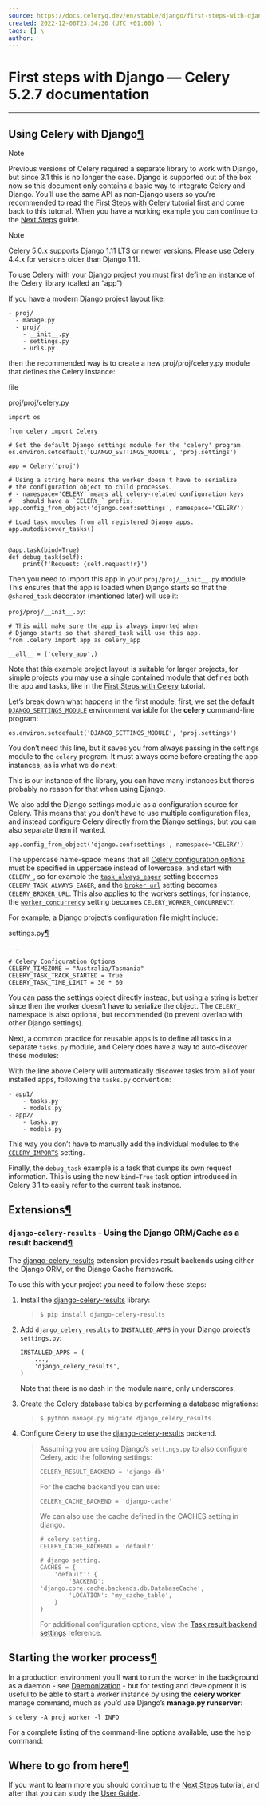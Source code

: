 ```yaml
---
source: https://docs.celeryq.dev/en/stable/django/first-steps-with-django.html \
created: 2022-12-06T23:34:30 (UTC +01:00) \
tags: [] \
author: 
---
```


# First steps with Django — Celery 5.2.7 documentation
---

## Using Celery with Django[¶](https://docs.celeryq.dev/en/stable/django/first-steps-with-django.html#using-celery-with-django "Permalink to this headline")

Note

Previous versions of Celery required a separate library to work with Django, but since 3.1 this is no longer the case.
Django is supported out of the box now so this document only contains a basic way to integrate Celery and Django. You’ll
use the same API as non-Django users so you’re recommended to read
the [First Steps with Celery](https://docs.celeryq.dev/en/stable/getting-started/first-steps-with-celery.html#first-steps)
tutorial first and come back to this tutorial. When you have a working example you can continue to
the [Next Steps](https://docs.celeryq.dev/en/stable/getting-started/next-steps.html#next-steps) guide.

Note

Celery 5.0.x supports Django 1.11 LTS or newer versions. Please use Celery 4.4.x for versions older than Django 1.11.

To use Celery with your Django project you must first define an instance of the Celery library (called an “app”)

If you have a modern Django project layout like:

```
- proj/
  - manage.py
  - proj/
    - __init__.py
    - settings.py
    - urls.py

```

then the recommended way is to create a new proj/proj/celery.py module that defines the Celery instance:

file

proj/proj/celery.py

```
import os

from celery import Celery

# Set the default Django settings module for the 'celery' program.
os.environ.setdefault('DJANGO_SETTINGS_MODULE', 'proj.settings')

app = Celery('proj')

# Using a string here means the worker doesn't have to serialize
# the configuration object to child processes.
# - namespace='CELERY' means all celery-related configuration keys
#   should have a `CELERY_` prefix.
app.config_from_object('django.conf:settings', namespace='CELERY')

# Load task modules from all registered Django apps.
app.autodiscover_tasks()


@app.task(bind=True)
def debug_task(self):
    print(f'Request: {self.request!r}')

```

Then you need to import this app in your `proj/proj/__init__.py` module. This ensures that the app is loaded when Django
starts so that the `@shared_task` decorator (mentioned later) will use it:

`proj/proj/__init__.py`:

```
# This will make sure the app is always imported when
# Django starts so that shared_task will use this app.
from .celery import app as celery_app

__all__ = ('celery_app',)

```

Note that this example project layout is suitable for larger projects, for simple projects you may use a single
contained module that defines both the app and tasks, like in
the [First Steps with Celery](https://docs.celeryq.dev/en/stable/getting-started/first-steps-with-celery.html#tut-celery)
tutorial.

Let’s break down what happens in the first module, first, we set the
default [`DJANGO_SETTINGS_MODULE`](https://django.readthedocs.io/en/latest/topics/settings.html#envvar-DJANGO_SETTINGS_MODULE "(in Django v4.2)")
environment variable for the **celery** command-line program:

```
os.environ.setdefault('DJANGO_SETTINGS_MODULE', 'proj.settings')

```

You don’t need this line, but it saves you from always passing in the settings module to the `celery` program. It must
always come before creating the app instances, as is what we do next:

This is our instance of the library, you can have many instances but there’s probably no reason for that when using
Django.

We also add the Django settings module as a configuration source for Celery. This means that you don’t have to use
multiple configuration files, and instead configure Celery directly from the Django settings; but you can also separate
them if wanted.

```
app.config_from_object('django.conf:settings', namespace='CELERY')

```

The uppercase name-space means that
all [Celery configuration options](https://docs.celeryq.dev/en/stable/userguide/configuration.html#configuration) must
be specified in uppercase instead of lowercase, and start with `CELERY_`, so for example
the [`task_always_eager`](https://docs.celeryq.dev/en/stable/userguide/configuration.html#std-setting-task_always_eager)
setting becomes `CELERY_TASK_ALWAYS_EAGER`, and
the [`broker_url`](https://docs.celeryq.dev/en/stable/userguide/configuration.html#std-setting-broker_url) setting
becomes `CELERY_BROKER_URL`. This also applies to the workers settings, for instance,
the [`worker_concurrency`](https://docs.celeryq.dev/en/stable/userguide/configuration.html#std-setting-worker_concurrency)
setting becomes `CELERY_WORKER_CONCURRENCY`.

For example, a Django project’s configuration file might include:

settings.py[¶](https://docs.celeryq.dev/en/stable/django/first-steps-with-django.html#id1 "Permalink to this code")

```
...

# Celery Configuration Options
CELERY_TIMEZONE = "Australia/Tasmania"
CELERY_TASK_TRACK_STARTED = True
CELERY_TASK_TIME_LIMIT = 30 * 60

```

You can pass the settings object directly instead, but using a string is better since then the worker doesn’t have to
serialize the object. The `CELERY_` namespace is also optional, but recommended (to prevent overlap with other Django
settings).

Next, a common practice for reusable apps is to define all tasks in a separate `tasks.py` module, and Celery does have a
way to auto-discover these modules:

With the line above Celery will automatically discover tasks from all of your installed apps, following the `tasks.py`
convention:

```
- app1/
    - tasks.py
    - models.py
- app2/
    - tasks.py
    - models.py

```

This way you don’t have to manually add the individual modules to
the [`CELERY_IMPORTS`](https://docs.celeryq.dev/en/stable/userguide/configuration.html#std-setting-imports) setting.

Finally, the `debug_task` example is a task that dumps its own request information. This is using the new `bind=True`
task option introduced in Celery 3.1 to easily refer to the current task instance.

## Extensions[¶](https://docs.celeryq.dev/en/stable/django/first-steps-with-django.html#extensions "Permalink to this headline")

### `django-celery-results` - Using the Django ORM/Cache as a result backend[¶](https://docs.celeryq.dev/en/stable/django/first-steps-with-django.html#django-celery-results-using-the-django-orm-cache-as-a-result-backend "Permalink to this headline")

The [django-celery-results](https://pypi.python.org/pypi/django-celery-results/) extension provides result backends
using either the Django ORM, or the Django Cache framework.

To use this with your project you need to follow these steps:

1. Install the [django-celery-results](https://pypi.python.org/pypi/django-celery-results/) library:

   > ```
    > $ pip install django-celery-results
    > 
    > ```

2. Add `django_celery_results` to `INSTALLED_APPS` in your Django project’s `settings.py`:

   ```
   INSTALLED_APPS = (
       ...,
       'django_celery_results',
   )
   
   ```

   Note that there is no dash in the module name, only underscores.

3. Create the Celery database tables by performing a database migrations:

   > ```
    > $ python manage.py migrate django_celery_results
    > 
    > ```

4. Configure Celery to use the [django-celery-results](https://pypi.python.org/pypi/django-celery-results/) backend.

   > Assuming you are using Django’s `settings.py` to also configure Celery, add the following settings:
   >
   > ```
    > CELERY_RESULT_BACKEND = 'django-db'
    > 
    > ```
   >
   > For the cache backend you can use:
   >
   > ```
    > CELERY_CACHE_BACKEND = 'django-cache'
    > 
    > ```
   >
   > We can also use the cache defined in the CACHES setting in django.
   >
   > ```
    > # celery setting.
    > CELERY_CACHE_BACKEND = 'default'
    > 
    > # django setting.
    > CACHES = {
    >     'default': {
    >         'BACKEND': 'django.core.cache.backends.db.DatabaseCache',
    >         'LOCATION': 'my_cache_table',
    >     }
    > }
    > 
    > ```
   >
   > For additional configuration options, view
   the [Task result backend settings](https://docs.celeryq.dev/en/stable/userguide/configuration.html#conf-result-backend)
   reference.

## Starting the worker process[¶](https://docs.celeryq.dev/en/stable/django/first-steps-with-django.html#starting-the-worker-process "Permalink to this headline")

In a production environment you’ll want to run the worker in the background as a daemon -
see [Daemonization](https://docs.celeryq.dev/en/stable/userguide/daemonizing.html#daemonizing) - but for testing and
development it is useful to be able to start a worker instance by using the **celery worker** manage command, much as
you’d use Django’s **manage.py runserver**:

```
$ celery -A proj worker -l INFO

```

For a complete listing of the command-line options available, use the help command:

## Where to go from here[¶](https://docs.celeryq.dev/en/stable/django/first-steps-with-django.html#where-to-go-from-here "Permalink to this headline")

If you want to learn more you should continue to
the [Next Steps](https://docs.celeryq.dev/en/stable/getting-started/next-steps.html#next-steps) tutorial, and after that
you can study the [User Guide](https://docs.celeryq.dev/en/stable/userguide/index.html#guide).
